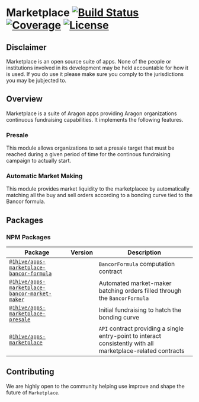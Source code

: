 # Marketplace [![Build Status](https://travis-ci.org/1Hive/marketplace-app.svg?branch=master)](https://travis-ci.org/1Hive/marketplace-app) [![Coverage](https://coveralls.io/repos/github/1Hive/marketplace-app/badge.svg?branch=master)](https://coveralls.io/github/1Hive/marketplace-app?branch=master) [![License](https://img.shields.io/badge/License-AGPL%20v3-blue.svg)](https://www.gnu.org/licenses/agpl-3.0)


## Disclaimer

Marketplace is an open source suite of apps. None of the people or institutions involved in its development may be held accountable for how it is used. If you do use it please make sure you comply to the jurisdictions you may be jubjected to.

## Overview

Marketplace is a suite of Aragon apps providing Aragon organizations continuous fundraising capabilities. It implements the following features.

### Presale

This module allows organizations to set a presale target that must be reached during a given period of time for the continous fundraising campaign to actually start.

### Automatic Market Making

This module provides market liquidity to the marketplacee by automatically matching all the buy and sell orders according to a bonding curve tied to the Bancor formula.


## Packages


### NPM Packages

| Package                                                                                | Version | Description                                                                                                   |
| -------------------------------------------------------------------------------------- | ------- | ------------------------------------------------------------------------------------------------------------- |
| [`@1hive/apps-marketplace-bancor-formula`](/apps/bancor-formula)                           |         | `BancorFormula` computation contract                                                                          |
| [`@1hive/apps-marketplace-bancor-market-maker`](/apps/bancor-market-maker) |         | Automated market-maker batching orders filled through the `BancorFormula`                                     |
| [`@1hive/apps-marketplace-presale`](/apps/presale)                                                 |         | Initial fundraising to hatch the bonding curve                                             |
| [`@1hive/apps-marketplace`](/apps/marketplace-controller)                   |         | `API` contract providing a single entry-point to interact consistently with all marketplace-related contracts |


## Contributing

We are highly open to the community helping use improve and shape the future of `Marketplace`.
